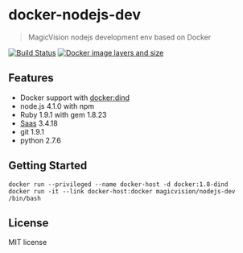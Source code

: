 # docker-nodejs-dev

> MagicVision nodejs development env based on Docker

[![Build Status](https://travis-ci.org/GetMagicVision/docker-nodejs-dev.svg)](https://travis-ci.org/GetMagicVision/docker-nodejs-dev)
[![Docker image layers and size](https://badge.imagelayers.io/magicvision/nodejs-dev:latest.svg)](https://imagelayers.io/?images=magicvision/nodejs-dev:latest 'Get your own badge on imagelayers.io')

## Features

- Docker support with [docker:dind][]
- node.js 4.1.0 with npm
- Ruby 1.9.1 with gem 1.8.23
- [Saas][] 3.4.18
- git 1.9.1
- python 2.7.6

[docker:dind]: https://hub.docker.com/_/docker/#
[Saas]: https://github.com/sass/sass

## Getting Started

    docker run --privileged --name docker-host -d docker:1.8-dind
    docker run -it --link docker-host:docker magicvision/nodejs-dev /bin/bash

## License

MIT license
